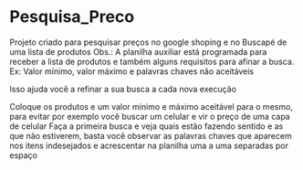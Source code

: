 # Pesquisa_Preco
 Projeto criado para pesquisar preços no google shoping e no Buscapé de uma lista de produtos
 Obs.: A planilha auxiliar está programada para receber a lista de produtos e também alguns requisitos para afinar a busca.
 Ex: Valor mínimo, valor máximo e palavras chaves não aceitáveis
 
 Isso ajuda você a refinar a sua busca a cada nova execução
 
 Coloque os produtos e um valor mínimo e máximo aceitável para o mesmo, para evitar por exemplo você buscar um celular e vir o preço de uma capa de celular
 Faça a primeira busca e veja quais estão fazendo sentido e as que não estiverem, basta você observar as palavras chaves que aparecem nos itens indesejados e acrescentar na planilha uma a uma separadas por espaço
